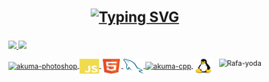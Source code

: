 <h1 align="center">
  <a href="https://git.io/typing-svg"><img src="https://readme-typing-svg.herokuapp.com?font=Arvo&pause=1000&color=900404&center=true&vCenter=true&width=200&lines=Olá...;Sou+Edvaldo" alt="Typing SVG" /></a>
</h1>

## 
 
 <div>
  <a href="https://github.com/Edmurk">
  <img height="180em" src="https://github-readme-stats.vercel.app/api?username=Edmurk&show_icons=true&theme=shadow_red"/>
  <img height="180em" src="https://github-readme-stats.vercel.app/api/top-langs/?username=Edmurk&layout=compact&langs_count=16&theme=shadow_red"/>
</div>
    
<div style="display: inline_block"><br>
  <img align="center" alt="akuma-photoshop" height="30" width="40" src="https://cdn.jsdelivr.net/gh/devicons/devicon@latest/icons/photoshop/photoshop-original.svg">
  <img align="center" alt="akuma-Js" height="30" width="40" src="https://raw.githubusercontent.com/devicons/devicon/master/icons/javascript/javascript-plain.svg">
  <img align="center" alt="akuma-HTML" height="30" width="40" src="https://raw.githubusercontent.com/devicons/devicon/master/icons/html5/html5-original.svg">
  <img align="center" alt="akuma-mysql" height="30" width="40" src="https://raw.githubusercontent.com/devicons/devicon/master/icons/mysql/mysql-original.svg">
  <img align="center" alt="akuma-cpp" height="30" width="40" src="https://cdn.jsdelivr.net/gh/devicons/devicon@latest/icons/cplusplus/cplusplus-original.svg">
  <!--    <img align="center" alt="akuma" height="30" width="40" src=""> -->
  <img align="center" alt="akuma-tux" height="30" width="40" src="https://raw.githubusercontent.com/devicons/devicon/master/icons/linux/linux-original.svg">
  <img align="right" alt="Rafa-yoda" src="https://cdn.discordapp.com/attachments/795358919417397249/825430589581688872/hi.gif">
</div>

  ##

<div>

</div>
